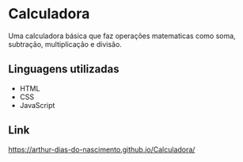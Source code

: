 # Calculadora
Uma calculadora básica que faz operações matematicas como soma, subtração, multiplicação e divisão.

## Linguagens utilizadas

<ul>
 <li>HTML</li>
 <li>CSS</li>
 <li>JavaScript</li>
</ul>

## Link
https://arthur-dias-do-nascimento.github.io/Calculadora/
